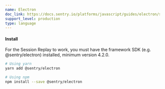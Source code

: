```yaml
---
name: Electron
doc_link: https://docs.sentry.io/platforms/javascript/guides/electron/session-replay/
support_level: production
type: language
---
```


#### Install

For the Session Replay to work, you must have the framework SDK (e.g. @sentry/electron) installed, minimum version 4.2.0.

```bash
# Using yarn
yarn add @sentry/electron

# Using npm
npm install --save @sentry/electron
```
